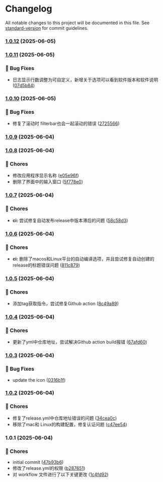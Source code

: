 # Changelog

All notable changes to this project will be documented in this file. See [standard-version](https://github.com/conventional-changelog/standard-version) for commit guidelines.

### [1.0.12](https://github.com/ylongwang2782/SerialLogViewer/compare/v1.0.11...v1.0.12) (2025-06-05)

### [1.0.11](https://github.com/ylongwang2782/SerialLogViewer/compare/v1.0.10...v1.0.11) (2025-06-05)


### 🐛 Bug Fixes

* 日志显示行数调整为可自定义，新增关于选项可以看到软件版本和软件说明 ([07d5b84](https://github.com/ylongwang2782/SerialLogViewer/commit/07d5b844bc00656080091caf82b19fd3c557646e))

### [1.0.10](https://github.com/ylongwang2782/SerialLogViewer/compare/v1.0.9...v1.0.10) (2025-06-05)


### 🐛 Bug Fixes

* 修复了滚动时 filterbar也会一起滚动的错误 ([2725566](https://github.com/ylongwang2782/SerialLogViewer/commit/272556644c326625edfc68918f64509aabb945c8))

### [1.0.9](https://github.com/ylongwang2782/SerialLogViewer/compare/v1.0.8...v1.0.9) (2025-06-04)

### [1.0.8](https://github.com/ylongwang2782/SerialLogViewer/compare/v1.0.7...v1.0.8) (2025-06-04)


### 🔧 Chores

* 修改应用程序显示名称 ([e05e96f](https://github.com/ylongwang2782/SerialLogViewer/commit/e05e96f6f6c8fb5cb11de9f07f0f4481e1d3fb03))
* 删除了界面中的输入窗口 ([5f778e0](https://github.com/ylongwang2782/SerialLogViewer/commit/5f778e03912a9578dd7bc4279dff2bec62025413))

### [1.0.7](https://github.com/ylongwang2782/SerialLogViewer/compare/v1.0.6...v1.0.7) (2025-06-04)


### 🔧 Chores

* **ci:** 尝试修复自动发布release中版本滞后的问题 ([58c58d3](https://github.com/ylongwang2782/SerialLogViewer/commit/58c58d32ec2b3bf29dab4ecd7b6bc00a82581d2a))

### [1.0.6](https://github.com/ylongwang2782/SerialLogViewer/compare/v1.0.5...v1.0.6) (2025-06-04)


### 🔧 Chores

* **ci:** 删除了macos和Linux平台的自动编译选项，并且尝试修复自动创建的release的标题错误问题 ([811c879](https://github.com/ylongwang2782/SerialLogViewer/commit/811c87985ac465b9137d93c232d84a37cc09d7bf))

### [1.0.5](https://github.com/ylongwang2782/SerialLogViewer/compare/v1.0.4...v1.0.5) (2025-06-04)


### 🔧 Chores

* 添加tag获取指令，尝试修复Github action ([8c49a89](https://github.com/ylongwang2782/SerialLogViewer/commit/8c49a89e5458e62341a60db0469009e2a72b0953))

### [1.0.4](https://github.com/ylongwang2782/SerialLogViewer/compare/v1.0.3...v1.0.4) (2025-06-04)


### 🔧 Chores

* 更新了yml中仓库地址，尝试解决Github action build报错 ([67afd60](https://github.com/ylongwang2782/SerialLogViewer/commit/67afd60f1c16491dce2c9332843e42e1efb34054))

### [1.0.3](https://github.com/yourusername/seriallog-viewer/compare/v1.0.2...v1.0.3) (2025-06-04)


### 🐛 Bug Fixes

* update the icon ([0316b1f](https://github.com/yourusername/seriallog-viewer/commit/0316b1f05951fb680448a34d4561e7bf2d964a33))

### [1.0.2](https://github.com/yourusername/seriallog-viewer/compare/v1.0.1...v1.0.2) (2025-06-04)


### 🔧 Chores

* 修复了release.yml中仓库地址错误的问题 ([34cea0c](https://github.com/yourusername/seriallog-viewer/commit/34cea0c8dc57bdb75d6acf39a1814c758a7ca290))
* 移除了mac和 Linux的构建配置，修复认证问题 ([c47ee54](https://github.com/yourusername/seriallog-viewer/commit/c47ee54065437fccb40d4236d3d52d6482f21938))

### 1.0.1 (2025-06-04)


### 🔧 Chores

* initial commit ([47b93b6](https://github.com/yourusername/seriallog-viewer/commit/47b93b6104ea94b6a77f620ec17c25b750706bff))
* 修改了release.yml的权限 ([b287651](https://github.com/yourusername/seriallog-viewer/commit/b28765137091d837ff0d22f12597856dc22675c9))
* 对 workflow 文件进行了以下关键更改 ([1c4fd92](https://github.com/yourusername/seriallog-viewer/commit/1c4fd922b8ee8f04a0f923d3fa6722c7cbb89fef))
